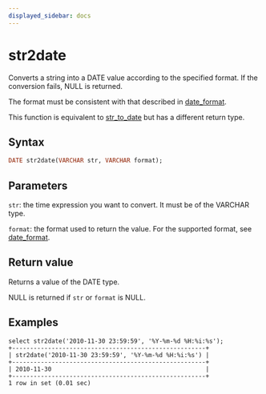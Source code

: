 ```yaml
---
displayed_sidebar: docs
---
```


# str2date



Converts a string into a DATE value according to the specified format. If the conversion fails, NULL is returned.

The format must be consistent with that described in [date_format](./date_format.md).

This function is equivalent to [str_to_date](../date-time-functions/str_to_date.md) but has a different return type.

## Syntax

```Haskell
DATE str2date(VARCHAR str, VARCHAR format);
```

## Parameters

`str`: the time expression you want to convert. It must be of the VARCHAR type.

`format`: the format used to return the value. For the supported format, see [date_format](./date_format.md).

## Return value

Returns a value of the DATE type.

NULL is returned if `str` or `format` is NULL.

## Examples

```Plain
select str2date('2010-11-30 23:59:59', '%Y-%m-%d %H:%i:%s');
+------------------------------------------------------+
| str2date('2010-11-30 23:59:59', '%Y-%m-%d %H:%i:%s') |
+------------------------------------------------------+
| 2010-11-30                                           |
+------------------------------------------------------+
1 row in set (0.01 sec)
```